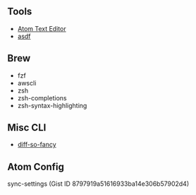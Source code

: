 Tools
-------
* [Atom Text Editor](https://atom.io)
* [asdf](https://asdf-vm.com)


Brew
----
* fzf
* awscli
* zsh
* zsh-completions
* zsh-syntax-highlighting


Misc CLI
--------
* [diff-so-fancy](https://github.com/so-fancy/diff-so-fancy)


Atom Config
-----------
sync-settings (Gist ID 8797919a51616933ba14e306b57902d4)
